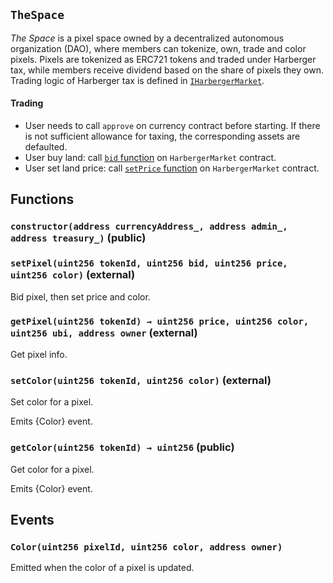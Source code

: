 ## `TheSpace`

_The Space_ is a pixel space owned by a decentralized autonomous organization (DAO), where members can tokenize, own, trade and color pixels.
Pixels are tokenized as ERC721 tokens and traded under Harberger tax, while members receive dividend based on the share of pixels they own.
Trading logic of Harberger tax is defined in [`IHarbergerMarket`](./IHarbergerMarket.md).

#### Trading

- User needs to call `approve` on currency contract before starting. If there is not sufficient allowance for taxing, the corresponding assets are defaulted.
- User buy land: call [`bid` function](./IHarbergerMarket.md) on `HarbergerMarket` contract.
- User set land price: call [`setPrice` function](./IHarbergerMarket.md) on `HarbergerMarket` contract.

## Functions

### `constructor(address currencyAddress_, address admin_, address treasury_)` (public)

### `setPixel(uint256 tokenId, uint256 bid, uint256 price, uint256 color)` (external)

Bid pixel, then set price and color.

### `getPixel(uint256 tokenId) → uint256 price, uint256 color, uint256 ubi, address owner` (external)

Get pixel info.

### `setColor(uint256 tokenId, uint256 color)` (external)

Set color for a pixel.

Emits {Color} event.

### `getColor(uint256 tokenId) → uint256` (public)

Get color for a pixel.

Emits {Color} event.

## Events

### `Color(uint256 pixelId, uint256 color, address owner)`

Emitted when the color of a pixel is updated.
